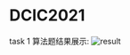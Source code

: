 # DCIC2021
task 1
算法题结果展示:
![result](https://tva1.sinaimg.cn/large/008eGmZEgy1gnt6qf6hc5j31z40soqcg.jpg)
